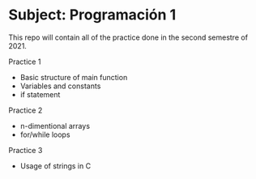 # Subject: Programación 1
This repo will contain all of the practice done in the second semestre of 2021.

Practice 1
- Basic structure of main function
- Variables and constants
- if statement

Practice 2
- n-dimentional arrays
- for/while loops

Practice 3
- Usage of strings in C
